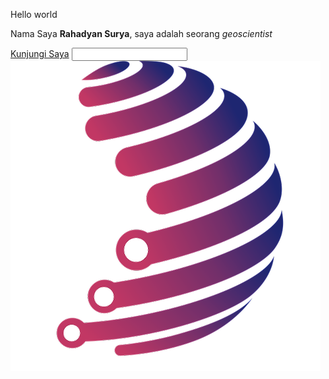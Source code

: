 <p>Hello world</p>
<p class="Introducing" id="Int1">Nama Saya <strong>Rahadyan Surya</strong>, saya adalah seorang <i>geoscientist</i></p>
<a href="https://www.instagram.com/suryaardyan_/">Kunjungi Saya</a> <input class="chekbox">
<img src="Geocourse.png" alt="Testing Gambar"> 
